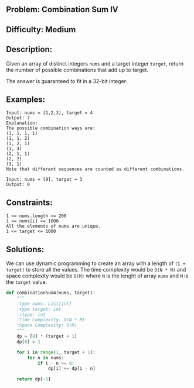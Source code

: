 ## Problem: Combination Sum IV

## Difficulty: Medium

## Description:
Given an array of distinct integers `nums` and a target integer `target`, return the number of possible combinations that add up to target.

The answer is guaranteed to fit in a 32-bit integer.
## Examples:
```
Input: nums = [1,2,3], target = 4
Output: 7
Explanation:
The possible combination ways are:
(1, 1, 1, 1)
(1, 1, 2)
(1, 2, 1)
(1, 3)
(2, 1, 1)
(2, 2)
(3, 1)
Note that different sequences are counted as different combinations.
```

```
Input: nums = [9], target = 3
Output: 0
```

## Constraints:
```
1 <= nums.length <= 200
1 <= nums[i] <= 1000
All the elements of nums are unique.
1 <= target <= 1000
```

## Solutions: 
We can use dynamic programming to create an array with a length of `(1 + target)` to store all the values. The time complexity would be `O(N * M)` and space complexity would be `O(M)` where `N` is the lenght of array `nums` and `M` is the `target` value. 

```python
def combinationSum4(nums, target):
    """
    :type nums: List[int]
    :type target: int
    :rtype: int
    :Time Complexity: O(N * M)
    :Space Complexity: O(M)
    """
    dp = [0] * (target + 1)
    dp[0] = 1

    for i in range(1, target + 1):
        for n in nums:
            if i - n >= 0:
                dp[i] += dp[i - n]

    return dp[-1]

```


